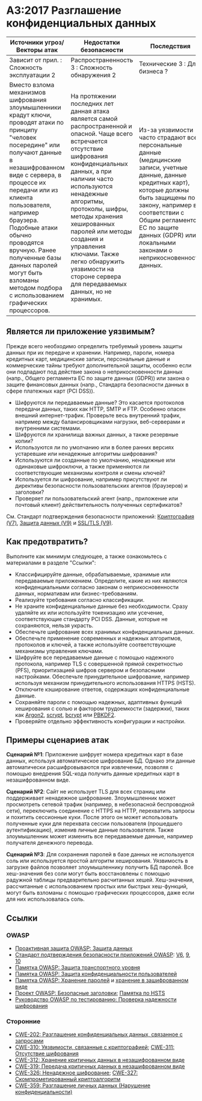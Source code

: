 # A3:2017 Разглашение конфиденциальных данных

| Источники угроз/Векторы атак | Недостатки безопасности | Последствия |
| -- | -- | -- |
| Зависит от прил. : Сложность эксплуатации 2 | Распространенность 3 : Сложность обнаружения 2 | Технические 3 : Для бизнеса ? |
| Вместо взлома механизмов шифрования злоумышленники крадут ключи, проводят атаки по принципу "человек посередине" или получают данные в незашифрованном виде с сервера, в процессе их передачи или из клиента пользователя, например браузера. Подобные атаки обычно проводятся вручную. Ранее полученные базы данных паролей могут быть взломаны методом подбора с использованием графических процессоров. | На протяжении последних лет данная атака является самой распространенной и опасной. Чаще всего встречается отсутствие шифрования конфиденциальных данных, а при наличии часто используются ненадежные алгоритмы, протоколы, шифры, методы хранения хешированных паролей или методы создания и управления ключами. Также легко обнаружить уязвимости на стороне сервера для передаваемых данных, но не хранимых. | Из-за уязвимости часто страдают все персональные данные (медицинские записи, учетные данные, данные кредитных карт), которые должны быть защищены по закону, например в соответствии с Общим регламентом ЕС по защите данных (GDPR) или локальными законами о неприкосновенности данных. |

## Является ли приложение уязвимым?

Прежде всего необходимо определить требуемый уровень защиты данных при их передаче и хранении. Например, пароли, номера кредитных карт, медицинские записи, персональные данные и коммерческие тайны требуют дополнительной защиты, особенно если они подпадают под действие закона о неприкосновенности данных (напр., Общего регламента ЕС по защите данных (GDPR)) или закона о защите финансовых данных (напр., Стандарта безопасности данных в сфере платежных карт (PCI DSS)).

- Шифруются ли передаваемые данные? Это касается протоколов передачи данных, таких как HTTP, SMTP и FTP. Особенно опасен внешний интернет-трафик. Проверьте весь внутренний трафик, например между балансировщиками нагрузки, веб-серверами и внутренними системами.
- Шифруются ли хранилища важных данных, а также резервные копии?
- Используются ли по умолчанию или в более ранних версиях устаревшие или ненадежные алгоритмы шифрования?
- Используются ли созданные по умолчанию, ненадежные или одинаковые шифроключи, а также применяются ли соответствующие механизмы контроля и смены ключей?
- Используется ли шифрование, например присутствуют ли директивы безопасности пользовательских агентов (браузеров) и заголовки?
- Проверяет ли пользовательский агент (напр., приложение или почтовый клиент) действительность полученных сертификатов?

См. Стандарт подтверждения безопасности приложений: [Криптография (V7)](https://github.com/OWASP/ASVS/blob/v4.0.2/4.0/en/0x14-V6-Cryptography.md), [Защита данных (V9)](https://github.com/OWASP/ASVS/blob/v4.0.2/4.0/en/0x16-V8-Data-Protection.md) и [SSL/TLS (V9)](https://github.com/OWASP/ASVS/blob/v4.0.2/4.0/en/0x17-V9-Communications.md).

## Как предотвратить?

Выполните как минимум следующее, а также ознакомьтесь с материалами в разделе "Ссылки":

- Классифицируйте данные, обрабатываемые, хранимые или передаваемые приложением. Определите, какие из них являются конфиденциальными согласно законам о неприкосновенности данных, нормативам или бизнес-требованиям.
- Реализуйте требования согласно классификации.
- Не храните конфиденциальные данные без необходимости. Сразу удаляйте их или используйте токенизацию или усечение, соответствующие стандарту PCI DSS. Данные, которые не сохраняются, нельзя украсть.
- Обеспечьте шифрование всех хранимых конфиденциальных данных.
- Обеспечьте применение современных и надежных алгоритмов, протоколов и ключей, а также используйте соответствующие механизмы управления ключами.
- Шифруйте все передаваемые данные с помощью надежного протокола, например TLS с совершенной прямой секретностью (PFS), приоритизацией шифров сервером и безопасными настройками. Обеспечьте принудительное шифрование, например используя механизм принудительного использования HTTPS (HSTS).
- Отключите кэширование ответов, содержащих конфиденциальные данные.
- Сохраняйте пароли с помощью надежных, адаптивных функций хеширования с солью и фактором трудоемкости (задержки), таких как [Argon2](https://github.com/p-h-c/phc-winner-argon2), [scrypt](https://wikipedia.org/wiki/Scrypt), [bcrypt](https://wikipedia.org/wiki/Bcrypt) или [PBKDF2](https://wikipedia.org/wiki/PBKDF2).
- Проверяйте отдельно эффективность конфигурации и настройки.

## Примеры сценариев атак

**Сценарий №1**: Приложение шифрует номера кредитных карт в базе данных, используя автоматическое шифрование БД. Однако эти данные автоматически расшифровываются при извлечении, позволяя с помощью внедрения SQL-кода получить данные кредитных карт в незашифрованном виде.

**Сценарий №2**: Сайт не использует TLS для всех страниц или поддерживает ненадежное шифрование. Злоумышленник может просмотреть сетевой трафик (например, в небезопасной беспроводной сети), переключить соединение с HTTPS на HTTP, перехватить запросы и похитить сессионные куки. После этого он может использовать полученные куки для перехвата сессии пользователя (прошедшего аутентификацию), изменив личные данные пользователя. Также злоумышленник может изменить все передаваемые данные, например получателя денежного перевода.

**Сценарий №3**: Для сохранения паролей в базе данных не используется соль или используется простой алгоритм хеширования. Уязвимость в загрузке файлов позволяет злоумышленнику получить БД паролей. Все хеш-значения без соли могут быть восстановлены с помощью радужной таблицы предварительно расчитанных хешей. Хеш-значения, рассчитанные с использованием простых или быстрых хеш-функций, могут быть взломаны с помощью графических процессоров, даже если для них использовалась соль. 

## Ссылки

### OWASP

- [Проактивная защита OWASP: Защита данных](https://owasp.org/www-project-proactive-controls/v3/en/c8-protect-data-everywhere)
- [Стандарт подтверждения безопасности приложений OWASP](https://owasp.org/www-project-application-security-verification-standard/): [V6](https://github.com/OWASP/ASVS/blob/v4.0.2/4.0/en/0x14-V6-Cryptography.md), [9](https://github.com/OWASP/ASVS/blob/v4.0.2/4.0/en/0x16-V8-Data-Protection.md), [10](https://github.com/OWASP/ASVS/blob/v4.0.2/4.0/en/0x17-V9-Communications.md)
- [Памятка OWASP: Защита транспортного уровня](https://cheatsheetseries.owasp.org/cheatsheets/Transport_Layer_Protection_Cheat_Sheet.html)
- [Памятка OWASP: Защита конфиденциальности пользователей](https://cheatsheetseries.owasp.org/cheatsheets/User_Privacy_Protection_Cheat_Sheet.html)
- [Памятка OWASP: Хранение паролей](https://cheatsheetseries.owasp.org/cheatsheets/Password_Storage_Cheat_Sheet.html) и [хранение в зашифрованном виде](https://cheatsheetseries.owasp.org/cheatsheets/Cryptographic_Storage_Cheat_Sheet.html)
- [Проект OWASP: Безопасные заголовки](https://owasp.org/www-project-secure-headers/); [Памятка по HSTS](https://cheatsheetseries.owasp.org/cheatsheets/HTTP_Strict_Transport_Security_Cheat_Sheet.html)
- [Руководство OWASP по тестированию: Проверка надежности шифрования](https://owasp.org/www-project-web-security-testing-guide/latest/4-Web_Application_Security_Testing/09-Testing_for_Weak_Cryptography/README)

### Сторонние

- [CWE-202: Разглашение конфиденциальных данных, связанное с запросами](https://cwe.mitre.org/data/definitions/202.html)
- [CWE-310: Уязвимости, связанные с криптографией](https://cwe.mitre.org/data/definitions/310.html); [CWE-311: Отсутствие шифрования](https://cwe.mitre.org/data/definitions/311.html)
- [CWE-312: Хранение критичных данных в незашифрованном виде](https://cwe.mitre.org/data/definitions/312.html)
- [CWE-319: Передача критичных данных в незашифрованном виде](https://cwe.mitre.org/data/definitions/319.html)
- [CWE-326: Ненадежное шифрование](https://cwe.mitre.org/data/definitions/326.html); [CWE-327: Скомпрометированный криптоалгоритм](https://cwe.mitre.org/data/definitions/327.html)
- [CWE-359: Разглашение личных данных (Нарушение конфиденциальности)](https://cwe.mitre.org/data/definitions/359.html)